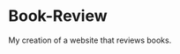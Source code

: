 # Book-Review
My creation of a website that reviews books.
<html>
  <head>
    <title>Open Books!</title>
    <style>
      div{
      font
      
      
